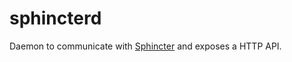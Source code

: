 # sphincterd #

Daemon to communicate with [Sphincter](http://github.com/openlab-aux/sphincter) and exposes a HTTP API.
